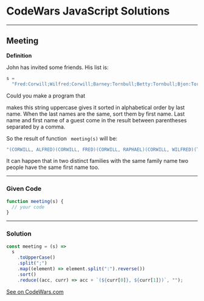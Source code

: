 # CodeWars JavaScript Solutions

---

## Meeting

**Definition**

John has invited some friends. His list is:

```javascript
s =
  "Fred:Corwill;Wilfred:Corwill;Barney:Tornbull;Betty:Tornbull;Bjon:Tornbull;Raphael:Corwill;Alfred:Corwill";
```

Could you make a program that

makes this string uppercase
gives it sorted in alphabetical order by last name.
When the last names are the same, sort them by first name. Last name and first name of a guest come in the result between parentheses separated by a comma.

So the result of function ` meeting(s)` will be:

```javascript
"(CORWILL, ALFRED)(CORWILL, FRED)(CORWILL, RAPHAEL)(CORWILL, WILFRED)(TORNBULL, BARNEY)(TORNBULL, BETTY)(TORNBULL, BJON)";
```

It can happen that in two distinct families with the same family name two people have the same first name too.

---

### Given Code

```javascript
function meeting(s) {
  // your code
}
```

---

### Solution

```javascript
const meeting = (s) =>
  s
    .toUpperCase()
    .split(";")
    .map((element) => element.split(":").reverse())
    .sort()
    .reduce((acc, curr) => acc + `(${curr[0]}, ${curr[1]})`, "");
```

[See on CodeWars.com](https://www.codewars.com/kata/59df2f8f08c6cec835000012)
